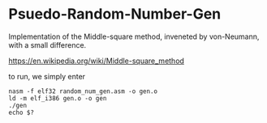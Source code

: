 # Psuedo-Random-Number-Gen
Implementation of the Middle-square method, inveneted by von-Neumann, with a small difference.

https://en.wikipedia.org/wiki/Middle-square_method

to run, we simply enter

    nasm -f elf32 random_num_gen.asm -o gen.o
    ld -m elf_i386 gen.o -o gen
    ./gen
    echo $?
